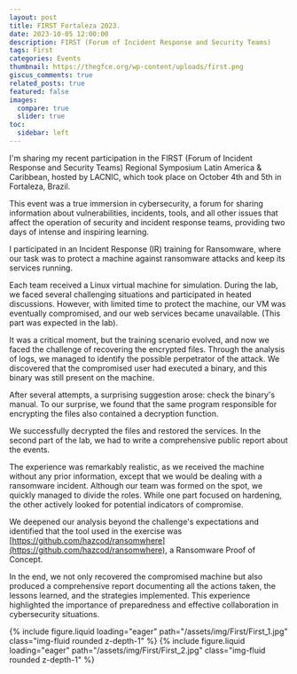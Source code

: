 ```yaml
---
layout: post
title: FIRST Fortaleza 2023.
date: 2023-10-05 12:00:00
description: FIRST (Forum of Incident Response and Security Teams)
tags: First
categories: Events
thumbnail: https://thegfce.org/wp-content/uploads/first.png
giscus_comments: true
related_posts: true
featured: false
images:
  compare: true
  slider: true
toc:
  sidebar: left
---
```


I'm sharing my recent participation in the FIRST (Forum of Incident Response and Security Teams) Regional Symposium Latin America & Caribbean, hosted by LACNIC, which took place on October 4th and 5th in Fortaleza, Brazil.

This event was a true immersion in cybersecurity, a forum for sharing information about vulnerabilities, incidents, tools, and all other issues that affect the operation of security and incident response teams, providing two days of intense and inspiring learning.

I participated in an Incident Response (IR) training for Ransomware, where our task was to protect a machine against ransomware attacks and keep its services running.

Each team received a Linux virtual machine for simulation. During the lab, we faced several challenging situations and participated in heated discussions. However, with limited time to protect the machine, our VM was eventually compromised, and our web services became unavailable. (This part was expected in the lab).

It was a critical moment, but the training scenario evolved, and now we faced the challenge of recovering the encrypted files. Through the analysis of logs, we managed to identify the possible perpetrator of the attack. We discovered that the compromised user had executed a binary, and this binary was still present on the machine.

After several attempts, a surprising suggestion arose: check the binary's manual. To our surprise, we found that the same program responsible for encrypting the files also contained a decryption function.

We successfully decrypted the files and restored the services. In the second part of the lab, we had to write a comprehensive public report about the events.

The experience was remarkably realistic, as we received the machine without any prior information, except that we would be dealing with a ransomware incident. Although our team was formed on the spot, we quickly managed to divide the roles. While one part focused on hardening, the other actively looked for potential indicators of compromise.

We deepened our analysis beyond the challenge's expectations and identified that the tool used in the exercise was [https://github.com/hazcod/ransomwhere](https://github.com/hazcod/ransomwhere), a Ransomware Proof of Concept.

In the end, we not only recovered the compromised machine but also produced a comprehensive report documenting all the actions taken, the lessons learned, and the strategies implemented. This experience highlighted the importance of preparedness and effective collaboration in cybersecurity situations.

<swiper-container keyboard="true" navigation="true" pagination="true" pagination-clickable="true" pagination-dynamic-bullets="true" rewind="true">
  <swiper-slide>{% include figure.liquid loading="eager" path="/assets/img/First/First_1.jpg" class="img-fluid rounded z-depth-1" %}</swiper-slide>
  <swiper-slide>{% include figure.liquid loading="eager" path="/assets/img/First/First_2.jpg" class="img-fluid rounded z-depth-1" %}</swiper-slide>
</swiper-container>
